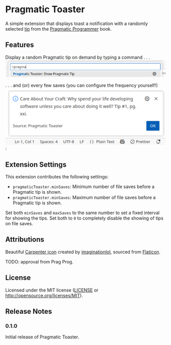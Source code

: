 # Pragmatic Toaster

A simple extension that displays toast a notification with a randomly selected [tip]
from the [Pragmatic Programmer] book.

[tip]: https://pragprog.com/tips/
[Pragmatic Programmer]: https://pragprog.com/titles/tpp20/the-pragmatic-programmer-20th-anniversary-edition/

## Features

Display a random Pragmatic tip on demand by typing a command . . .
![Command](https://raw.githubusercontent.com/matej-almasi/pragmatic-toaster/main/images/command.png)

. . . and (or) every few saves (you can configure the frequency yourself!)
![Pragmatic tip](https://raw.githubusercontent.com/matej-almasi/pragmatic-toaster/main/images/toast.png):

## Extension Settings

This extension contributes the following settings:

- `pragmaticToaster.minSaves`: Minimum number of file saves before a Pragmatic tip is shown.
- `pragmaticToaster.minSaves`: Maximum number of file saves before a Pragmatic tip is shown.

Set both `minSaves` and `maxSaves` to the same number to set a fixed interval for showing the
tips. Set both to `0` to completely disable the showing of tips on file saves.

## Attributions

Beautiful [Carpenter icon] created by [imaginationlol], sourced from [Flaticon].

TODO: approval from Prag Prog.

[Carpenter icon]: https://www.flaticon.com/free-icon/wood-plane_4854604?term=wood+plane&page=1&position=30&origin=search&related_id=4854604
[imaginationlol]: https://www.flaticon.com/authors/imaginationlol
[Flaticon]: https://www.flaticon.com/

## License

Licensed under the MIT license ([LICENSE](./LICENSE) or <http://opensource.org/licenses/MIT>).

## Release Notes

### 0.1.0

Initial release of Pragmatic Toaster.
